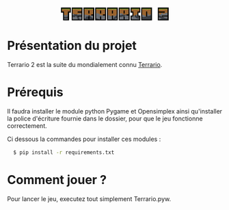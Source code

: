 <p align="center">
  <img src="https://github.com/MaitreRenard18/Terrario-2/blob/master/Images/UI/Logo.png" alt="Terrario 2 Logo" width="50%">
</p>

# Présentation du projet
Terrario 2 est la suite du mondialement connu [Terrario](https://github.com/MaitreRenard18/Terrario).

# Prérequis
Il faudra installer le module python Pygame et Opensimplex ainsi qu'installer la police d'écriture fournie dans le dossier, pour que le jeu fonctionne correctement.

<p>Ci dessous la commandes pour installer ces modules :</p>

```bash
  $ pip install -r requirements.txt
```

# Comment jouer ?
Pour lancer le jeu, executez tout simplement Terrario.pyw.
